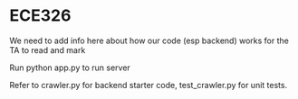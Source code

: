 # ECE326

We need to add info here about how our code (esp backend) works for the TA to read and mark

Run python app.py to run server

Refer to crawler.py for backend starter code, test_crawler.py for unit tests.